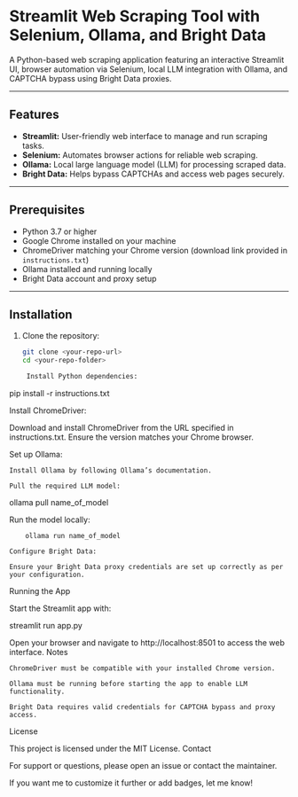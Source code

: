 # Streamlit Web Scraping Tool with Selenium, Ollama, and Bright Data

A Python-based web scraping application featuring an interactive Streamlit UI, browser automation via Selenium, local LLM integration with Ollama, and CAPTCHA bypass using Bright Data proxies.

---

## Features

- **Streamlit:** User-friendly web interface to manage and run scraping tasks.
- **Selenium:** Automates browser actions for reliable web scraping.
- **Ollama:** Local large language model (LLM) for processing scraped data.
- **Bright Data:** Helps bypass CAPTCHAs and access web pages securely.

---

## Prerequisites

- Python 3.7 or higher
- Google Chrome installed on your machine
- ChromeDriver matching your Chrome version (download link provided in `instructions.txt`)
- Ollama installed and running locally
- Bright Data account and proxy setup

---

## Installation

1. Clone the repository:

   ```bash
   git clone <your-repo-url>
   cd <your-repo-folder>

    Install Python dependencies:

pip install -r instructions.txt

Install ChromeDriver:

Download and install ChromeDriver from the URL specified in instructions.txt. Ensure the version matches your Chrome browser.

Set up Ollama:

    Install Ollama by following Ollama’s documentation.

    Pull the required LLM model:

ollama pull name_of_model

Run the model locally:

        ollama run name_of_model

    Configure Bright Data:

    Ensure your Bright Data proxy credentials are set up correctly as per your configuration.

Running the App

Start the Streamlit app with:

streamlit run app.py

Open your browser and navigate to http://localhost:8501 to access the web interface.
Notes

    ChromeDriver must be compatible with your installed Chrome version.

    Ollama must be running before starting the app to enable LLM functionality.

    Bright Data requires valid credentials for CAPTCHA bypass and proxy access.

License

This project is licensed under the MIT License.
Contact

For support or questions, please open an issue or contact the maintainer.


If you want me to customize it further or add badges, let me know!


